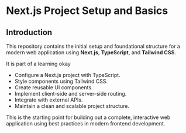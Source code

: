 # Next.js Project Setup and Basics

## Introduction

This repository contains the initial setup and foundational structure for a modern web application using **Next.js**, **TypeScript**, and **Tailwind CSS**.

It is part of a learning okay

- Configure a Next.js project with TypeScript.
- Style components using Tailwind CSS.
- Create reusable UI components.
- Implement client-side and server-side routing.
- Integrate with external APIs.
- Maintain a clean and scalable project structure.

This is the starting point for building out a complete, interactive web application using best practices in modern frontend development.
